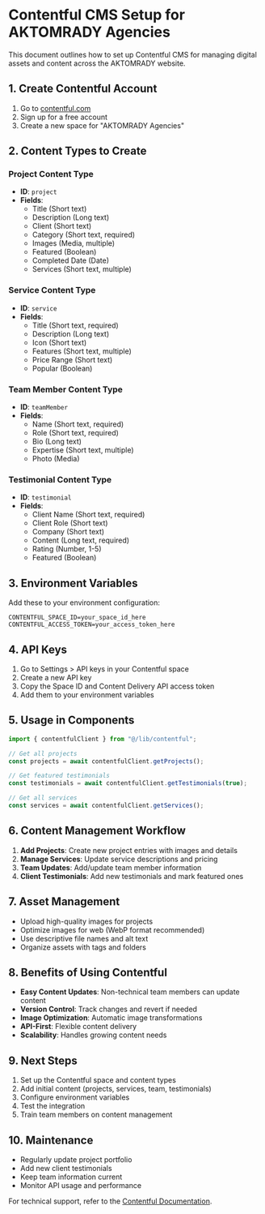 # Contentful CMS Setup for AKTOMRADY Agencies

This document outlines how to set up Contentful CMS for managing digital assets and content across the AKTOMRADY website.

## 1. Create Contentful Account

1. Go to [contentful.com](https://www.contentful.com/)
2. Sign up for a free account
3. Create a new space for "AKTOMRADY Agencies"

## 2. Content Types to Create

### Project Content Type

- **ID**: `project`
- **Fields**:
  - Title (Short text)
  - Description (Long text)
  - Client (Short text)
  - Category (Short text, required)
  - Images (Media, multiple)
  - Featured (Boolean)
  - Completed Date (Date)
  - Services (Short text, multiple)

### Service Content Type

- **ID**: `service`
- **Fields**:
  - Title (Short text, required)
  - Description (Long text)
  - Icon (Short text)
  - Features (Short text, multiple)
  - Price Range (Short text)
  - Popular (Boolean)

### Team Member Content Type

- **ID**: `teamMember`
- **Fields**:
  - Name (Short text, required)
  - Role (Short text, required)
  - Bio (Long text)
  - Expertise (Short text, multiple)
  - Photo (Media)

### Testimonial Content Type

- **ID**: `testimonial`
- **Fields**:
  - Client Name (Short text, required)
  - Client Role (Short text)
  - Company (Short text)
  - Content (Long text, required)
  - Rating (Number, 1-5)
  - Featured (Boolean)

## 3. Environment Variables

Add these to your environment configuration:

```env
CONTENTFUL_SPACE_ID=your_space_id_here
CONTENTFUL_ACCESS_TOKEN=your_access_token_here
```

## 4. API Keys

1. Go to Settings > API keys in your Contentful space
2. Create a new API key
3. Copy the Space ID and Content Delivery API access token
4. Add them to your environment variables

## 5. Usage in Components

```typescript
import { contentfulClient } from "@/lib/contentful";

// Get all projects
const projects = await contentfulClient.getProjects();

// Get featured testimonials
const testimonials = await contentfulClient.getTestimonials(true);

// Get all services
const services = await contentfulClient.getServices();
```

## 6. Content Management Workflow

1. **Add Projects**: Create new project entries with images and details
2. **Manage Services**: Update service descriptions and pricing
3. **Team Updates**: Add/update team member information
4. **Client Testimonials**: Add new testimonials and mark featured ones

## 7. Asset Management

- Upload high-quality images for projects
- Optimize images for web (WebP format recommended)
- Use descriptive file names and alt text
- Organize assets with tags and folders

## 8. Benefits of Using Contentful

- **Easy Content Updates**: Non-technical team members can update content
- **Version Control**: Track changes and revert if needed
- **Image Optimization**: Automatic image transformations
- **API-First**: Flexible content delivery
- **Scalability**: Handles growing content needs

## 9. Next Steps

1. Set up the Contentful space and content types
2. Add initial content (projects, services, team, testimonials)
3. Configure environment variables
4. Test the integration
5. Train team members on content management

## 10. Maintenance

- Regularly update project portfolio
- Add new client testimonials
- Keep team information current
- Monitor API usage and performance

For technical support, refer to the [Contentful Documentation](https://www.contentful.com/developers/docs/).
